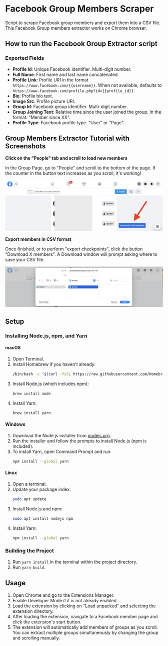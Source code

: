 # Facebook Group Members Scraper

Script to scrape Facebook group members and export them into a CSV file. This Facebook Group members extractor works on Chrome browser.

## How to run the Facebook Group Extractor script

### Exported Fields

- **Profile Id**: Unique Facebook identifier. Multi-digit number.
- **Full Name**: First name and last name concatenated.
- **Profile Link**: Profile URI in the format `https://www.facebook.com/{{username}}`. When not available, defaults to `https://www.facebook.com/profile.php?id={{profile_id}}`.
- **Bio**: Profile bio text.
- **Image Src**: Profile picture URI.
- **Group Id**: Facebook group identifier. Multi-digit number.
- **Group Joining Text**: Relative time since the user joined the group. In the format: "Member since XX".
- **Profile Type**: Facebook profile type. "User" or "Page".

## Group Members Extractor Tutorial with Screenshots

**Click on the "People" tab and scroll to load new members**

In the Group Page, go to "People" and scroll to the bottom of the page. If the counter in the button text increases as you scroll, it's working!

![Scroll](statics/facebook-group-members-download.png)

**Export members in CSV format**

Once finished, or to perform "export checkpoints", click the button "Download X members". A Download window will prompt asking where to save your CSV file.

![Download CSV](statics/export-members-to-csv.png)

## Setup

### Installing Node.js, npm, and Yarn

#### macOS
1. Open Terminal.
2. Install Homebrew if you haven't already:
   ```bash
   /bin/bash -c "$(curl -fsSL https://raw.githubusercontent.com/Homebrew/install/HEAD/install.sh)"
   ```
3. Install Node.js (which includes npm):
   ```bash
   brew install node
   ```
4. Install Yarn:
   ```bash
   brew install yarn
   ```

#### Windows
1. Download the Node.js installer from [nodejs.org](https://nodejs.org/).
2. Run the installer and follow the prompts to install Node.js (npm is included).
3. To install Yarn, open Command Prompt and run:
   ```bash
   npm install --global yarn
   ```

#### Linux
1. Open a terminal.
2. Update your package index:
   ```bash
   sudo apt update
   ```
3. Install Node.js and npm:
   ```bash
   sudo apt install nodejs npm
   ```
4. Install Yarn:
   ```bash
   npm install --global yarn
   ```

### Building the Project
1. Run `yarn install` in the terminal within the project directory.
2. Run `yarn build`.

## Usage

1. Open Chrome and go to the Extensions Manager.
2. Enable Developer Mode if it is not already enabled.
3. Load the extension by clicking on "Load unpacked" and selecting the extension directory.
4. After loading the extension, navigate to a Facebook member page and click the extension's start button.
5. The extension will automatically add members of groups as you scroll. You can extract multiple groups simultaneously by changing the group and scrolling manually.

